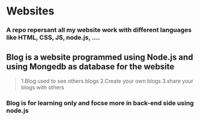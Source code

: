 # Websites

### A repo repersant all my website work with different languages like HTML, CSS, JS, node.js, ....

## Blog is a website programmed using Node.js and using Mongedb as database for the website
> 1.Blog used to see others blogs 
> 2.Create your own blogs
> 3.share your blogs with others

### Blog is for learning only and focse more in back-end side using node.js
